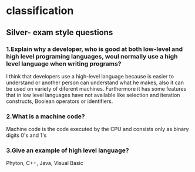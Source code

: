 # classification

 

## Silver- exam style questions
### 1.Explain why a developer, who is good at both low-level and high level programing languages, woul normally use a high level language when writing programs?
I think that developers use a high-level language because is easier to understand or another person can understand what he makes, also it can be used on variety of diferent machines. Furthermore it has some features that in low level languages have not available like selection and iteration constructs, Boolean operators or identifiers.

### 2.What is a machine code?
Machine code is the code executed by the CPU and consists only as binary digits 0's and 1's

### 3.Give an example of high level language?
Phyton, C++, Java, Visual Basic


